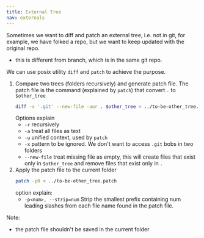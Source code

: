 ```yaml
---
title: External Tree
nav: externals
---
```


Sometimes we want to diff and patch an external tree, i.e. not in git, for example,
we have folked a repo, but we want to keep updated with the original repo.

* this is different from branch, which is in the same git repo.

We can use posix utility ``diff`` and ``patch`` to achieve the purpose.

1. Compare two trees (folders recursively) and generate patch file.
   The patch file is the command (explained by ``patch``) that convert ``.`` to ``$other_tree``
   ```sh
   diff -x '.git' --new-file -aur . $other_tree > ../to-be-other_tree.patch
   ```
   Options explain
   * ``-r`` recursively
   * ``-a`` treat all files as text
   * ``-u`` unified context, used by ``patch``
   * ``-x`` pattern to be ignored. We don't want to access ``.git`` bobs in two folders
   * ``--new-file`` treat missing file as empty, this will create files that exist only in ``$other_tree``
     and remove files that exist only in ``.``
2. Apply the patch file to the current folder
   ```sh
   patch -p0 < ../to-be-other_tree.patch
   ```
   option explain:
   * ``-p<num>, --strip=num`` Strip the smallest prefix containing num leading slashes
     from each file name found in the patch file.

Note:
* the patch file shouldn't be saved in the current folder